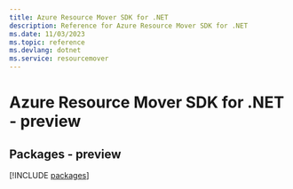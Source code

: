 ```yaml
---
title: Azure Resource Mover SDK for .NET
description: Reference for Azure Resource Mover SDK for .NET
ms.date: 11/03/2023
ms.topic: reference
ms.devlang: dotnet
ms.service: resourcemover
---
```

# Azure Resource Mover SDK for .NET - preview
## Packages - preview
[!INCLUDE [packages](resource-mover-index.md)]